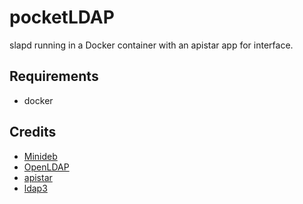 # pocketLDAP

slapd running in a Docker container with an apistar app for interface.


## Requirements

* docker


## Credits

* [Minideb](https://github.com/bitnami/minideb)
* [OpenLDAP](https://www.openldap.org)
* [apistar](https://github.com/encode/apistar)
* [ldap3](https://github.com/cannatag/ldap3)
